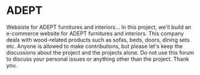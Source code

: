 # ADEPT
Websiste for ADEPT furnitures and interiors...
In this project, we'll build an e-commerce website for ADEPT furnitures and interiors. This company deals with wood-related products such
as sofas, beds, doors, dining sets etc. Anyone is allowed to make contributions, but please let's keep the discussions about the project 
and the projects alone. Do not use this forum to discuss your personal issues or anything other than the project. Thank you.
